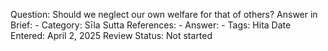 Question: Should we neglect our own welfare for that of others?
Answer in Brief: -
 Category: Sīla
Sutta References: -
Answer: -
Tags: Hita
Date Entered: April 2, 2025
Review Status: Not started